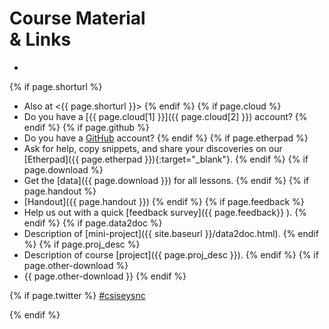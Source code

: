 
# Course Material <br>& Links

-  

{% if page.shorturl %}
- Also at <{{ page.shorturl }}>
{% endif %}
{% if page.cloud %}
- Do you have a [{{ page.cloud[1] }}]({{ page.cloud[2] }}) account?
{% endif %}
{% if page.github %}
- Do you have a [GitHub](https://www.github.com) account?
{% endif %}
{% if page.etherpad %}
- Ask for help, copy snippets, and share your discoveries on our [Etherpad]({{ page.etherpad }}){:target="_blank"}.
{% endif %}
{% if page.download %}
- Get the [data]({{ page.download }}) for all lessons.
{% endif %}
{% if page.handout %}
- [Handout]({{ page.handout }})
{% endif %}
{% if page.feedback %}
- Help us out with a quick [feedback survey]({{ page.feedback}} ).
{% endif %}
{% if page.data2doc %}
- Description of [mini-project]({{ site.baseurl }}/data2doc.html).
{% endif %}
{% if page.proj_desc %}
- Description of course [project]({{ page.proj_desc }}).
{% endif %}
{% if page.other-download %}
- {{ page.other-download }}
{% endif %}

{% if page.twitter %}
<a class="twitter-timeline" data-dnt="true" href="https://twitter.com/hashtag/csisesync" data-widget-id="755481646099492864" width="96%" data-chrome="noscrollbar">#csiseysnc</a>

<script>!function(d,s,id){var js,fjs=d.getElementsByTagName(s)[0],p=/^http:/.test(d.location)?'http':'https';if(!d.getElementById(id)){js=d.createElement(s);js.id=id;js.src=p+"://platform.twitter.com/widgets.js";fjs.parentNode.insertBefore(js,fjs);}}(document,"script","twitter-wjs");</script>
{% endif %}
